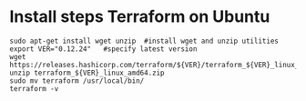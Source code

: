 # Install steps Terraform on Ubuntu
	sudo apt-get install wget unzip  #install wget and unzip utilities
	export VER="0.12.24"   #specify latest version
	wget https://releases.hashicorp.com/terraform/${VER}/terraform_${VER}_linux_amd64.zip
	unzip terraform_${VER}_linux_amd64.zip
	sudo mv terraform /usr/local/bin/
	terraform -v
	
